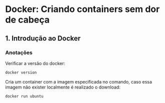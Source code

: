 # Docker: Criando containers sem dor de cabeça

## 1. Introdução ao Docker

### Anotações

Verificar a versão do docker:

    docker version

Cria um container com a imagem especificada no comando, caso essa imagem não exister localmente é realizado o download:

    docker run ubuntu
